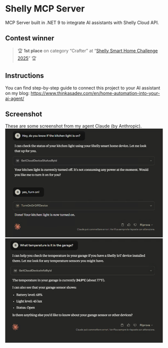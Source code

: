# Shelly MCP Server
MCP Server built in .NET 9 to integrate AI assistants with Shelly Cloud API. 

## Contest winner
> 🏆 **1st place** on category “Crafter” at “[Shelly Smart Home Challenge 2025](https://www.shelly.com/pages/shelly-smart-home-challenge-2025)” 🏆

## Instructions
You can find step-by-step guide to connect this project to your AI assistant on my blog: https://www.thinkasadev.com/en/home-automation-into-your-ai-agent/

## Screenshot
These are some screenshot from my agent Claude (by Anthropic).
![claude-example1.png](docs/claude-example-1.png)
![claude-example2.png](docs/claude-example-2.png) 